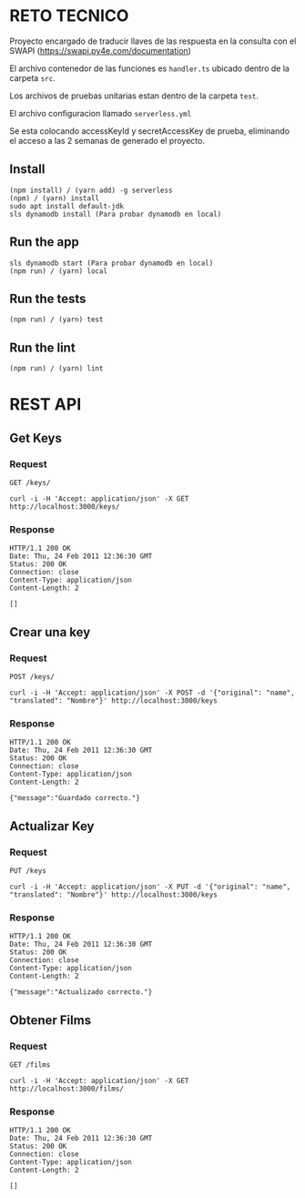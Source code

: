 # RETO TECNICO

Proyecto encargado de traducir llaves de las respuesta en la consulta con el SWAPI (https://swapi.py4e.com/documentation)

El archivo contenedor de las funciones es `handler.ts` ubicado dentro de la carpeta `src`.

Los archivos de pruebas unitarias estan dentro de la carpeta `test`.

El archivo configuracion llamado `serverless.yml`

Se esta colocando accessKeyId y secretAccessKey de prueba, eliminando el acceso a las 2 semanas de generado el proyecto.

## Install
    (npm install) / (yarn add) -g serverless
    (npm) / (yarn) install
    sudo apt install default-jdk
    sls dynamodb install (Para probar dynamodb en local)

## Run the app
    sls dynamodb start (Para probar dynamodb en local)
    (npm run) / (yarn) local
    
## Run the tests
    (npm run) / (yarn) test

## Run the lint
    (npm run) / (yarn) lint

# REST API

## Get Keys

### Request

`GET /keys/`

    curl -i -H 'Accept: application/json' -X GET http://localhost:3000/keys/

### Response

    HTTP/1.1 200 OK
    Date: Thu, 24 Feb 2011 12:36:30 GMT
    Status: 200 OK
    Connection: close
    Content-Type: application/json
    Content-Length: 2

    []

## Crear una key

### Request

`POST /keys/`

    curl -i -H 'Accept: application/json' -X POST -d '{"original": "name", "translated": "Nombre"}' http://localhost:3000/keys

### Response

    HTTP/1.1 200 OK
    Date: Thu, 24 Feb 2011 12:36:30 GMT
    Status: 200 OK
    Connection: close
    Content-Type: application/json
    Content-Length: 2

    {"message":"Guardado correcto."}

## Actualizar Key

### Request

`PUT /keys`

    curl -i -H 'Accept: application/json' -X PUT -d '{"original": "name", "translated": "Nombre"}' http://localhost:3000/keys

### Response

    HTTP/1.1 200 OK
    Date: Thu, 24 Feb 2011 12:36:30 GMT
    Status: 200 OK
    Connection: close
    Content-Type: application/json
    Content-Length: 2

    {"message":"Actualizado correcto."}

## Obtener Films

### Request

`GET /films`

    curl -i -H 'Accept: application/json' -X GET http://localhost:3000/films/

### Response

    HTTP/1.1 200 OK
    Date: Thu, 24 Feb 2011 12:36:30 GMT
    Status: 200 OK
    Connection: close
    Content-Type: application/json
    Content-Length: 2

    []